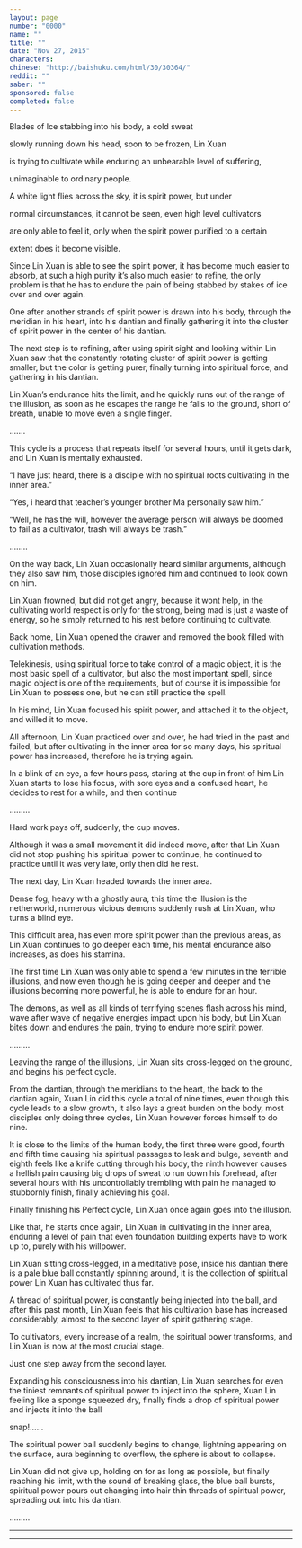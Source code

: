 ```yaml
---
layout: page
number: "0000"
name: ""
title: ""
date: "Nov 27, 2015"
characters:
chinese: "http://baishuku.com/html/30/30364/"
reddit: ""
saber: ""
sponsored: false
completed: false
---
```


Blades of Ice stabbing into his body, a cold sweat

slowly running down his head, soon to be frozen,  Lin Xuan

is trying to cultivate while enduring an unbearable level of suffering,

unimaginable to ordinary people.

A white light flies across the sky, it is spirit power, but under

normal circumstances, it cannot be seen, even high level cultivators

are only able to feel it, only when the spirit power purified to a certain

extent does it become visible.

Since Lin Xuan is able to see the spirit power, it has become much easier to absorb, at such a high purity it’s also much easier to refine, the only problem is that he has to endure the pain of being stabbed by stakes of ice over and over again.

One after another strands of spirit power is drawn into his body, through the meridian in his heart, into his dantian and finally gathering it into the cluster of spirit power in the center of his dantian.

The next step is to refining, after using spirit sight and looking within Lin Xuan saw that the constantly rotating cluster of spirit power is getting smaller, but the color is getting purer, finally turning into spiritual force, and gathering in his dantian.

Lin Xuan’s endurance hits the limit, and he quickly runs out of the range of the illusion, as soon as he escapes the range he falls to the ground, short of breath, unable to move even a single finger.

…….

This cycle is a process that repeats itself for several hours, until it gets dark, and Lin Xuan is mentally exhausted.

“I have just heard, there is a disciple with no spiritual roots cultivating in the inner area.”

“Yes, i heard that teacher’s younger brother Ma personally saw him.”

“Well, he has the will, however the average person will always be doomed to fail as a cultivator, trash will always be trash.”

……..

On the way back, Lin Xuan occasionally heard similar arguments, although they also saw him, those disciples ignored him and continued to look down on him.

Lin Xuan frowned, but did not get angry, because it wont help, in the cultivating world respect is only for the strong, being mad is just a waste of energy, so he simply returned to his rest before continuing to cultivate.

Back home, Lin Xuan opened the drawer and removed the book filled with cultivation methods.

Telekinesis, using spiritual force to take control of a magic object, it is the most basic spell of a cultivator, but also the most important spell, since magic object is one of the requirements, but of course it is impossible for Lin Xuan to possess one, but he can still practice the spell.

In his mind, Lin Xuan focused his spirit power, and attached it to the object, and willed it to move.

All afternoon, Lin Xuan practiced over and over, he had tried in the past and failed, but after cultivating in the inner area for so many days, his spiritual power has increased, therefore he is trying again.

In a blink of an eye, a few hours pass, staring at the cup in front of him Lin Xuan starts to lose his focus, with sore eyes and a confused heart, he decides to rest for a while, and then continue

………

Hard work pays off, suddenly, the cup moves.

Although it was a small movement it did indeed move, after that Lin Xuan did not stop pushing his spiritual power to continue, he continued to practice until it was very late, only then did he rest.

The next day, Lin Xuan headed towards the inner area.

Dense fog, heavy with a ghostly aura, this time the illusion is the netherworld, numerous vicious demons suddenly rush at Lin Xuan, who turns a blind eye.

This difficult area, has even more spirit power than the previous areas, as Lin Xuan continues to go deeper each time, his mental endurance also increases, as does his stamina.

The first time Lin Xuan was only able to spend a few minutes in the terrible illusions, and now even though he is going deeper and deeper and the illusions becoming more powerful, he is able to endure for an hour.

The demons, as well as all kinds of terrifying scenes flash across his mind, wave after wave of negative energies impact upon his body, but Lin Xuan bites down and endures the pain, trying to endure more spirit power.

………

Leaving the range of the illusions, Lin Xuan sits cross-legged on the ground, and begins his perfect cycle.

From the dantian, through the meridians to the heart, the back to the dantian again, Xuan Lin did this cycle a total of nine times, even though this cycle leads to a slow growth, it also lays a great burden on the body, most disciples only doing three cycles, Lin Xuan however forces himself to do nine.

It is close to the limits of the human body, the first three were good, fourth and fifth time causing his spiritual passages to leak and bulge, seventh and eighth feels like a knife cutting through his body, the ninth however causes a hellish pain causing big drops of sweat to run down his forehead, after several hours with his uncontrollably  trembling with pain he managed to stubbornly finish, finally achieving his goal.

Finally finishing his Perfect cycle, Lin Xuan once again goes into the illusion.

Like that, he starts once again, Lin Xuan in cultivating in the inner area, enduring a level of pain that even foundation building experts have to work up to, purely with his willpower.

Lin Xuan sitting cross-legged, in a meditative pose, inside his dantian there is a pale blue ball constantly spinning around, it is the collection of spiritual power Lin Xuan has cultivated thus far.

A thread of spiritual power, is constantly being injected into the ball, and after this past month, Lin Xuan feels that his cultivation base has increased considerably, almost to the second layer of spirit gathering stage.

To cultivators, every increase of a realm, the spiritual power transforms, and Lin Xuan is now at the most crucial stage.

Just one step away from the second layer.

Expanding his consciousness into his dantian, Lin Xuan searches for even the tiniest remnants of spiritual power to inject into the sphere, Xuan Lin feeling like a sponge squeezed dry, finally finds a drop of spiritual power and injects it into the ball

snap!……

The spiritual power ball suddenly begins to change, lightning appearing on the surface, aura beginning to overflow, the sphere is about to collapse.

Lin Xuan did not give up, holding on for as long as possible, but finally reaching his limit, with the sound of breaking glass, the blue ball bursts, spiritual power pours out changing into hair thin threads of spiritual power, spreading out into his dantian.

………

- - -
- - -

[^1]:
